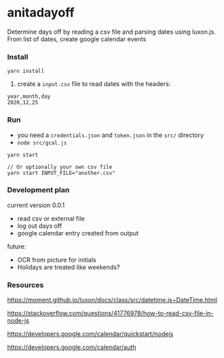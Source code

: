 # anitadayoff
Determine days off by reading a csv file and parsing dates using luxon.js. From list of dates, create google calendar events

### Install
```
yarn install
```
1. create a `input.csv` file to read dates with the headers:
```
year,month,day
2020,12,25
```

### Run

- you need a `credentials.json` and `token.json` in the `src/` directory
- `node src/gcal.js`

```
yarn start

// Or optionally your own csv file
yarn start INPUT_FILE="another.csv"
```

### Development plan
current version 0.0.1
- read csv or external file
- log out days off
- google calendar entry created from output

future:
- OCR from picture for initials
- Holidays are treated like weekends?


### Resources
https://moment.github.io/luxon/docs/class/src/datetime.js~DateTime.html

https://stackoverflow.com/questions/41776978/how-to-read-csv-file-in-node-js

https://developers.google.com/calendar/quickstart/nodejs

https://developers.google.com/calendar/auth


